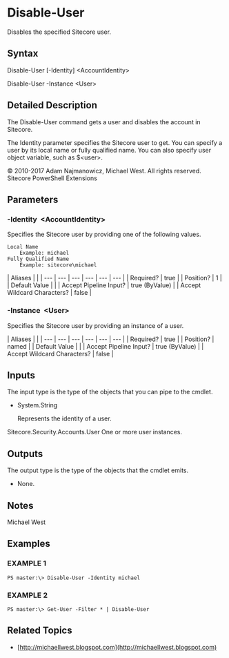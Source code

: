 # Disable-User

Disables the specified Sitecore user.

## Syntax

Disable-User \[-Identity\] &lt;AccountIdentity&gt;

Disable-User -Instance &lt;User&gt;

## Detailed Description

The Disable-User command gets a user and disables the account in Sitecore.

The Identity parameter specifies the Sitecore user to get. You can specify a user by its local name or fully qualified name. You can also specify user object variable, such as $&lt;user&gt;.

© 2010-2017 Adam Najmanowicz, Michael West. All rights reserved. Sitecore PowerShell Extensions

## Parameters

### -Identity  &lt;AccountIdentity&gt;

Specifies the Sitecore user by providing one of the following values.

```text
Local Name
    Example: michael
Fully Qualified Name
    Example: sitecore\michael 
```

| Aliases |  |
| --- | --- | --- | --- | --- | --- |
| Required? | true |
| Position? | 1 |
| Default Value |  |
| Accept Pipeline Input? | true \(ByValue\) |
| Accept Wildcard Characters? | false |

### -Instance  &lt;User&gt;

Specifies the Sitecore user by providing an instance of a user.

| Aliases |  |
| --- | --- | --- | --- | --- | --- |
| Required? | true |
| Position? | named |
| Default Value |  |
| Accept Pipeline Input? | true \(ByValue\) |
| Accept Wildcard Characters? | false |

## Inputs

The input type is the type of the objects that you can pipe to the cmdlet.

* System.String

  Represents the identity of a user.

Sitecore.Security.Accounts.User One or more user instances.

## Outputs

The output type is the type of the objects that the cmdlet emits.

* None. 

## Notes

Michael West

## Examples

### EXAMPLE 1

```text
PS master:\> Disable-User -Identity michael
```

### EXAMPLE 2

```text
PS master:\> Get-User -Filter * | Disable-User
```

## Related Topics

* [http://michaellwest.blogspot.com](http://michaellwest.blogspot.com) 

